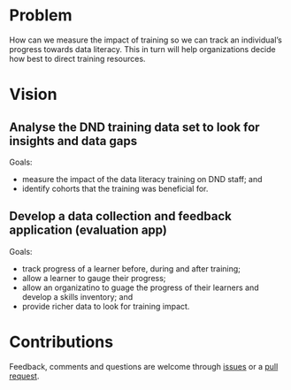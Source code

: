 # Problem
How can we measure the impact of training so we can track an individual’s progress towards data literacy. This in turn will help organizations decide how best to direct training resources.

# Vision
## Analyse the DND training data set to look for insights and data gaps
Goals:
* measure the impact of the data literacy training on DND staff; and
* identify cohorts that the training was beneficial for.

## Develop a data collection and feedback application (evaluation app)
Goals:
* track progress of a learner before, during and after training;
* allow a learner to gauge their progress;
* allow an organizatino to guage the progress of their learners and develop a skills inventory; and
* provide richer data to look for training impact.

# Contributions
Feedback, comments and questions are welcome through [issues](https://github.com/csps-efpc-daan-students-etudiants/team-6/issues/new) or a [pull request](https://github.com/csps-efpc-daan-students-etudiants/team-6/pulls).
